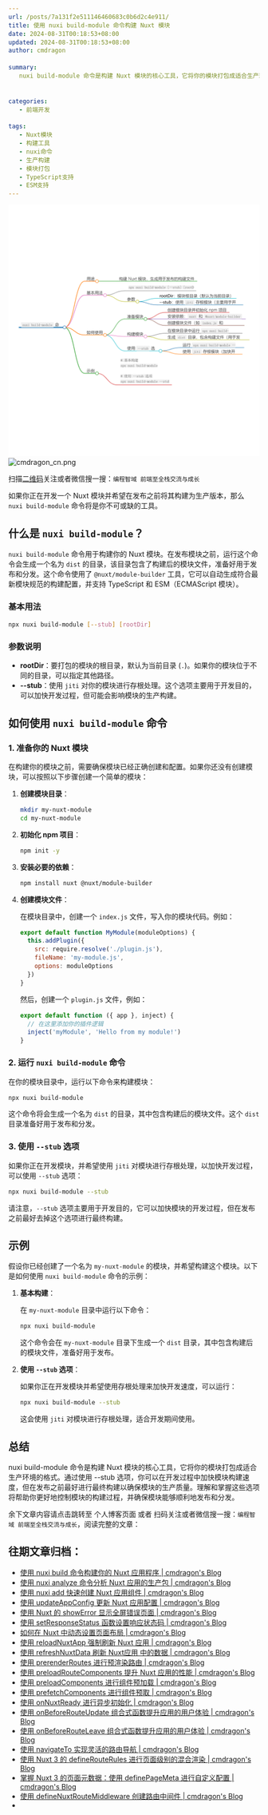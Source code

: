 ```yaml
---
url: /posts/7a131f2e511146460683c0b6d2c4e911/
title: 使用 nuxi build-module 命令构建 Nuxt 模块
date: 2024-08-31T00:18:53+08:00
updated: 2024-08-31T00:18:53+08:00
author: cmdragon

summary:
   nuxi build-module 命令是构建 Nuxt 模块的核心工具，它将你的模块打包成适合生产环境的格式。通过使用 --stub 选项，你可以在开发过程中加快模块构建速度，但在发布之前最好进行最终构建以确保模块的生产质量。理解和掌握这些选项将帮助你更好地控制模块的构建过程，并确保模块能够顺利地发布和分发。


categories:
   - 前端开发
  
tags:
   - Nuxt模块
   - 构建工具
   - nuxi命令
   - 生产构建
   - 模块打包
   - TypeScript支持
   - ESM支持
---
```


<img src="/images/2024_08_31 12_50_41.png" title="2024_08_31 12_50_41.png" alt="2024_08_31 12_50_41.png"/>

<img src="https://api2.cmdragon.cn/upload/cmder/20250304_012821924.jpg" title="cmdragon_cn.png" alt="cmdragon_cn.png"/>


扫描[二维码](https://api2.cmdragon.cn/upload/cmder/20250304_012821924.jpg)关注或者微信搜一搜：`编程智域 前端至全栈交流与成长`



如果你正在开发一个 Nuxt 模块并希望在发布之前将其构建为生产版本，那么 `nuxi build-module` 命令将是你不可或缺的工具。

## 什么是 `nuxi build-module`？

`nuxi build-module` 命令用于构建你的 Nuxt 模块。在发布模块之前，运行这个命令会生成一个名为 `dist` 的目录，该目录包含了构建后的模块文件，准备好用于发布和分发。这个命令使用了 `@nuxt/module-builder` 工具，它可以自动生成符合最新模块规范的构建配置，并支持 TypeScript 和 ESM（ECMAScript 模块）。

### 基本用法

```bash
npx nuxi build-module [--stub] [rootDir]
```

### 参数说明

- **rootDir**：要打包的模块的根目录，默认为当前目录 (`.`)。如果你的模块位于不同的目录，可以指定其他路径。
- **--stub**：使用 `jiti` 对你的模块进行存根处理。这个选项主要用于开发目的，可以加快开发过程，但可能会影响模块的生产构建。

## 如何使用 `nuxi build-module` 命令

### 1. 准备你的 Nuxt 模块

在构建你的模块之前，需要确保模块已经正确创建和配置。如果你还没有创建模块，可以按照以下步骤创建一个简单的模块：

1. **创建模块目录**：

   ```bash
   mkdir my-nuxt-module
   cd my-nuxt-module
   ```

2. **初始化 npm 项目**：

   ```bash
   npm init -y
   ```

3. **安装必要的依赖**：

   ```bash
   npm install nuxt @nuxt/module-builder
   ```

4. **创建模块文件**：

   在模块目录中，创建一个 `index.js` 文件，写入你的模块代码。例如：

   ```javascript
   export default function MyModule(moduleOptions) {
     this.addPlugin({
       src: require.resolve('./plugin.js'),
       fileName: 'my-module.js',
       options: moduleOptions
     })
   }
   ```

   然后，创建一个 `plugin.js` 文件，例如：

   ```javascript
   export default function ({ app }, inject) {
     // 在这里添加你的插件逻辑
     inject('myModule', 'Hello from my module!')
   }
   ```

### 2. 运行 `nuxi build-module` 命令

在你的模块目录中，运行以下命令来构建模块：

```bash
npx nuxi build-module
```

这个命令将会生成一个名为 `dist` 的目录，其中包含构建后的模块文件。这个 `dist` 目录准备好用于发布和分发。

### 3. 使用 `--stub` 选项

如果你正在开发模块，并希望使用 `jiti` 对模块进行存根处理，以加快开发过程，可以使用 `--stub` 选项：

```bash
npx nuxi build-module --stub
```

请注意，`--stub` 选项主要用于开发目的，它可以加快模块的开发过程，但在发布之前最好去掉这个选项进行最终构建。

## 示例

假设你已经创建了一个名为 `my-nuxt-module` 的模块，并希望构建这个模块。以下是如何使用 `nuxi build-module` 命令的示例：

1. **基本构建**：

   在 `my-nuxt-module` 目录中运行以下命令：

   ```bash
   npx nuxi build-module
   ```

   这个命令会在 `my-nuxt-module` 目录下生成一个 `dist` 目录，其中包含构建后的模块文件，准备好用于发布。

2. **使用 `--stub` 选项**：

   如果你正在开发模块并希望使用存根处理来加快开发速度，可以运行：

   ```bash
   npx nuxi build-module --stub
   ```

   这会使用 `jiti` 对模块进行存根处理，适合开发期间使用。

## 总结

nuxi build-module 命令是构建 Nuxt 模块的核心工具，它将你的模块打包成适合生产环境的格式。通过使用 --stub 选项，你可以在开发过程中加快模块构建速度，但在发布之前最好进行最终构建以确保模块的生产质量。理解和掌握这些选项将帮助你更好地控制模块的构建过程，并确保模块能够顺利地发布和分发。

余下文章内容请点击跳转至 个人博客页面 或者 扫码关注或者微信搜一搜：`编程智域 前端至全栈交流与成长`，阅读完整的文章：

## 往期文章归档：

- [使用 nuxi build 命令构建你的 Nuxt 应用程序 | cmdragon's Blog](https://blog.cmdragon.cn/posts/bc2bfb4e25c5fe348c22bcd59db71579/)
- [使用 nuxi analyze 命令分析 Nuxt 应用的生产包 | cmdragon's Blog](https://blog.cmdragon.cn/posts/2e9061a0c24ee58d41b70de7b45040d5/)
- [使用 nuxi add 快速创建 Nuxt 应用组件 | cmdragon's Blog](https://blog.cmdragon.cn/posts/917849288e8e1cc200cdd37a60e48387/)
- [使用 updateAppConfig 更新 Nuxt 应用配置 | cmdragon's Blog](https://blog.cmdragon.cn/posts/870198cdff2bbd91a5af2182da7662a8/)
- [使用 Nuxt 的 showError 显示全屏错误页面 | cmdragon's Blog](https://blog.cmdragon.cn/posts/54debfbfcb8e75989b8e0efe82573a86/)
- [使用 setResponseStatus 函数设置响应状态码 | cmdragon's Blog](https://blog.cmdragon.cn/posts/302e9ee7406d6304cf38978e07b4480c/)
- [如何在 Nuxt 中动态设置页面布局 | cmdragon's Blog](https://blog.cmdragon.cn/posts/4c7fb169913298de59cbe19fcbaac8d3/)
- [使用 reloadNuxtApp 强制刷新 Nuxt 应用 | cmdragon's Blog](https://blog.cmdragon.cn/posts/f47b024ff8b1e13c71741951067ae579/)
- [使用 refreshNuxtData 刷新 Nuxt应用 中的数据 | cmdragon's Blog](https://blog.cmdragon.cn/posts/1d66580f8a7e8510b9f9af6272aecc2e/)
- [使用 prerenderRoutes 进行预渲染路由 | cmdragon's Blog](https://blog.cmdragon.cn/posts/87586efe60054fbbb53f151d9025f356/)
- [使用 preloadRouteComponents 提升 Nuxt 应用的性能 | cmdragon's Blog](https://blog.cmdragon.cn/posts/476d81c3a7972e5b8d84db523437836c/)
- [使用 preloadComponents 进行组件预加载 | cmdragon's Blog](https://blog.cmdragon.cn/posts/b54b94bb4434e506c17b07f68a13bf94/)
- [使用 prefetchComponents 进行组件预取 | cmdragon's Blog](https://blog.cmdragon.cn/posts/a87f935f1fba15457925fce9d47af8f4/)
- [使用 onNuxtReady 进行异步初始化 | cmdragon's Blog](https://blog.cmdragon.cn/posts/838b6733c038fcb291025b2c777b3e8b/)
- [使用 onBeforeRouteUpdate 组合式函数提升应用的用户体验 | cmdragon's Blog](https://blog.cmdragon.cn/posts/d400882a80839b72cf628a6de608f0e8/)
- [使用 onBeforeRouteLeave 组合式函数提升应用的用户体验 | cmdragon's Blog](https://blog.cmdragon.cn/posts/ec76c32456eed5c68935b916beb053c2/)
- [使用 navigateTo 实现灵活的路由导航 | cmdragon's Blog](https://blog.cmdragon.cn/posts/f68163dee0a38a46b874f4885c661f48/)
- [使用 Nuxt 3 的 defineRouteRules 进行页面级别的混合渲染 | cmdragon's Blog](https://blog.cmdragon.cn/posts/a067b4aecdd04032860d7102ebcef604/)
- [掌握 Nuxt 3 的页面元数据：使用 definePageMeta 进行自定义配置 | cmdragon's Blog](https://blog.cmdragon.cn/posts/e0ecc27dccf7a9a8d8bf9a2d4fd3f00b/)
- [使用 defineNuxtRouteMiddleware 创建路由中间件 | cmdragon's Blog](https://blog.cmdragon.cn/posts/9820edb9b255785446531ea7b1ac2269/)
-


